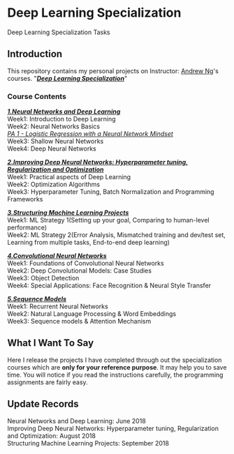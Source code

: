 # Deep Learning Specialization
Deep Learning Specialization Tasks

## Introduction
This repository contains my personal projects on Instructor: [Andrew Ng](http://www.andrewng.org/)'s courses.  "[***Deep Learning Specialization***](https://www.coursera.org/specializations/deep-learning)" 

### Course Contents
[***1.Neural Networks and Deep Learning***](https://www.coursera.org/learn/neural-networks-deep-learning/home/welcome)   
Week1:  Introduction to Deep Learning   
Week2:  Neural Networks Basics   
         [*PA 1 - Logistic Regression with a Neural Network Mindset*](https://github.com/usluenes/DL-Specialization/blob/master/Neural%20Networks%20and%20Deep%20Learning/Logistic%20Regression%20with%20a%20Neural%20Network%20Mindset/Logistic%20Regression%20with%20a%20Neural%20Network%20mindset.ipynb)   
Week3:  Shallow Neural Networks   
Week4:  Deep Neural Networks   

[***2.Improving Deep Neural Networks: Hyperparameter tuning, Regularization and Optimization***](https://www.coursera.org/learn/deep-neural-network/home/welcome)  
Week1:  Practical aspects of Deep Learning   
Week2:  Optimization Algorithms   
Week3:  Hyperparameter Tuning, Batch Normalization and Programming Frameworks     

[***3.Structuring Machine Learning Projects***](https://www.coursera.org/learn/machine-learning-projects/home/welcome)   
Week1:  ML  Strategy 1(Setting up your goal, Comparing to human-level performance)   
Week2:  ML Strategy 2(Error Analysis, Mismatched training and dev/test set, Learning from multiple tasks, End-to-end deep learning)   

[***4.Convolutional Neural Networks***](https://www.coursera.org/learn/convolutional-neural-networks)   
Week1:  Foundations of Convolutional Neural Networks   
Week2:  Deep Convolutional Models: Case Studies   
Week3:  Object Detection    
Week4:  Special Applications: Face Recognition & Neural Style Transfer   
   
[***5.Sequence Models***](https://www.coursera.org/learn/nlp-sequence-models)   
Week1:  Recurrent Neural Networks    
Week2:  Natural Language Processing & Word Embeddings   
Week3:  Sequence models & Attention Mechanism   

## What I Want To Say
Here I release the projects I have completed through out the specialization courses which are **only for your reference purpose**. It may help you to save time.  You will notice if you read the instructions carefully, the programming assignments are fairly easy. 

## Update Records
Neural Networks and Deep Learning: June 2018 <br/>
Improving Deep Neural Networks: Hyperparameter tuning, Regularization and Optimization: August 2018 <br/>
Structuring Machine Learning Projects: September 2018

